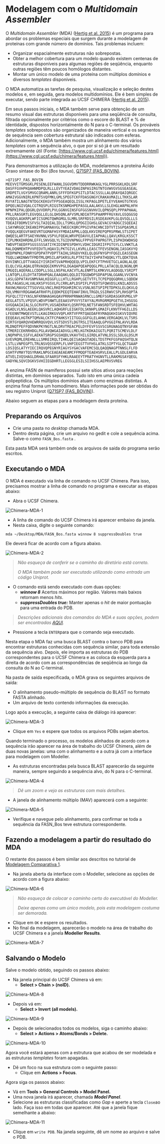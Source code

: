 # Modelagem com o *Multidomain Assembler*

O *Multidomain Assembler* (MDA) ([Hertig et al. 2015](https://www.ncbi.nlm.nih.gov/pmc/articles/PMC4423039/)) é um programa para abordar os problemas especiais que surgem durante a modelagem de proteínas com grande número de domínios. Tais problemas incluem:

 - Organizar espacialmente estruturas não sobrepostas.
 - Obter a melhor cobertura para um modelo quando existem centenas de estruturas disponíveis para algumas regiões de seqüência, enquanto outras regiões têm poucos homólogos distantes.
 - Montar um único modelo de uma proteína com múltiplos domínios e diversos *templates* disponíveis.

O MDA automatiza as tarefas de pesquisa, visualização e seleção destes modelos e, em seguida, gera modelos multidomínios. Ele é bem simples de executar, sendo parte integrada ao UCSF CHIMERA ([Hertig et al. 2015](https://www.ncbi.nlm.nih.gov/pmc/articles/PMC4423039/)).

Em seus passos iniciais, o MDA também serve para obtenção de um resumo visual das estruturas disponíveis para uma seqüência de consulta, filtrada opcionalmente por critérios como o escore do BLAST e % de identidade, dispostos horizontalmente do N para o C-terminal. Os prováveis *templates* sobrepostos são organizados de maneira vertical e os segmentos de sequência sem cobertura estrutural são indicados com esferas. Adicionalmente, o MDA também mostra um  alinhamento dos vários *templates* com a sequência alvo, o que por si só já é um resultado extremamente útil (Fonte: [https://www.cgl.ucsf.edu/chimera/features.html](https://www.cgl.ucsf.edu/chimera/features.html)).

Para demonstrarmos a utilização do MDA, modelaremos a proteína Ácido Graxo sintase do Boi (*Bos taurus*), [Q71SP7 (FAS_BOVIN)](https://www.uniprot.org/uniprot/Q71SP7).

```
>Q71SP7_FAS_BOVIN
MEEVVITGMSGKLPESENLEEFWANLIGGVDMVTDDDRRWKAGLYGLPRRSGKLKDLSRF
DASFFGVHPKQAHNMDPQLRLLLEVTYEAIVDAGINPASIRGTNTGVWVGVSGSEASEAL
SRDPETLVGYSMVGCQRAMLANRLSFFFDFKGPSITLDTACSSSLLALQRAYQAIQRGEC
AMAIVGGVNIRLKPNTSVQFMKLGMLSPEGTCKFFDASGNGYCRAKAVMAILLTKKSLAR
RVYATILNAGTNTDGCKEKGVTFPSGEAQEQLISSLYKPAGLDPETLEYVEAHGTGTKVG
DPQELNGIVQALCGTRQSPLRIGSTKSNMGHPEPASGLAALAKVLLSLEHGLWAPNLHFH
NPNPKIPALQDGRLQVVDRPLPVLGGNVGINSFGFGGSNVHVILQPNSQPLPPPAPHAAL
PRLLRASGRTLEGVQGLLELGLQHSQNLAFVSMLNDIATPSPAAMPFRGYAVLGSQGGSQ
KVQQVLAGKRPLWFICSGMGTQWRGMGLSLMRLSRFRDSILRSDEAVKPLGLQVSQLLLS
TDEAIFDDMVISFVSLTAIQIALIDLLTSMGLQPDGIIGHSLGEVACGYADGCISQEEAI
LSAYWRGQCIKEANIPPGAMAAVGLTWEECKQRCPPGIVPACHNCIDTVTISGPQASMLE
FVQQLKQEGVFAKEVRTGGMAFHSYFMDAIAPMLLQQLKKVIREPQPRSPRWLSTSIPET
QWQESLARTFSAEYNVNNLVSPVLFQEALWRVPEDAVVLEIAPHALLQAVLKRGLKSSCT
IIPLMKKDHRDNLEFFLSNVGQLYLTGIDVNPNGLFPPVEFPAPRGTPLISPHIKWDHSQ
TWDVPTAEDFPSGSSSSSATIYKIDINPESPDHYLVDHCIDGRIIFPGTGYLCLVWKTLA
RALDQNMEHTPVVFEDVTLHQAVILPKTGIVLLKVRLLEASCTFEVSENGNLIASGKVYQ
WEDPNPKLFDNRYGPDPATPVDPTTAIHLSRGDVYKELQLQGFNYGPYFQGILEASSEGN
TGQLLWKDNWVTFMDTMLQMSILAPSKRSLRLPTRITAIYIHPATHQQKLYTLQDKTQVA
DVVINRCLDTTVAGGIYISRIHTSVAPRHQQEQLVPILEKFCFTPHVETGCLAGNLALQE
ELQLCVGLAQALQTRVAQQGIKMVVPGLDGAQAPQEAPQQGLPRLLATACQLQLNGNLQM
EMGQILAQERALLCDDPLLSGLLNSPALKACVTLALENMTSLKMKVVLAGDGQLYSRIPT
LLNTQPLLELDYTATDRHPQALEAAQAKLQQLDITQGQWDPSDPAPSNLGGANLVVCNYA
LASLGDPATAVGNMVAALKEGGFLLLHTLLRGHPLGETVTFLTCPEPQQGQRHLLSQDEW
ERLFAGASLHLVALKKSFYGSVLFLCRRLAPLDSPIFLPVEDTSFQWVDSLKNILADSSS
RAVWLMAVGCTTSGVVGLVNCLRKEPDGHRIRCVLVSNLNSTSPIPETDPKSLELQKVLQ
SDLVMNVYRDGAWGAFRHFPLEQDKPEEQTEHAFINVLTRGDLSSIRWVCSPLRHSQPTA
PGFQLCTIYYASLNFKRNHAGHGQAVPRRHPRNWASRNCLLGMEFSGRDASGKRVMGLVP
AEGLATSTLVPQSFLWDVPSNWTLEEAASVPVVYSTAYYALMVRGRMQPGETVLIHSGSG
GVGQAAIAIALSLGCRVFPLVGSAEKRAYLQSRFPQLNETSFANSRDTSFEQHVLWHTAG
KGADLVLNSLAEEKLQASVRCLAQHGRFLEIGKFDLSKNHPLGMAIFLKNVTFHGILLDS
LFEENNTMWQEVSTLLKAGIRKGVVQPLKRTVFPRTQAEDAFRYMAQGKHIGKVVIQVRE
EEQEAVLHGTKPTQMVALCKTFCPAHKSYIITGGLGGFGLELAHWLVERGAQKLVLTSRS
GIRTGYQARQVHEWRRQGVQVLVSTSDVSTLDGTRSLITEAAQLGPVGGIFNLAVVLRDA
MLDNQTPEFFQDVNKPKYNGTLNLDRVTREACPELDYFEVFSSVSCGRGNAGQTNYGFAN
STMERICEKRRHDGLPGLAVQWGAIADVGLLMELKGTKDKAIGGTLPQRITSCMEVLDLF
LNQPHPVLSSFVLAEKATSRGPSGSHQDLVKAVTHILGIRDLATVNLDSSLSDLGLDSLM
GVEVRQMLEREHNLLLSMREIRQLTIHKLQEISAQAGTADELTDSTPKFGSPAQSHTQLN
LSTLLVNPEGPTLTRLNSVQSSERPLFLVHPIEGSTTVFHSLATKLSIPTYGLQCTGAAP
LDSIQSLATYYIECIRQVQPEGNYRIAGYSYGACVAFEMCSQLQAQQNAGPTNNSLFLFD
GSHTFVMAYTQSYRAKLNPGCEAEAEAEAMCFFMQQFTEAEHSRVLEALLPLGDLEARVA
ATVELIVQSHAGLDRHALSFAARSFYHKLRAAEEYTPRATYHGNVTLLRAKMGSAYQEGL
GADYNLSQVCDGKVSVHIIEGDHRTLLEGSGLESILSIIHSSLAEPRVSVREG
```
A enzima FASN de mamíferos possui sete sítios ativos para reações distintas, em domínios separados. Tudo isto em uma única cadeia polipeptídica. Os múltiplos domínios atuam como enzimas distintas. A enzima final forma um homodímero. Mais informações pode ser obtidas do seu registro Uniprot ([Q71SP7 (FAS_BOVIN)](https://www.uniprot.org/uniprot/Q71SP7)).

Abaixo seguem as etapas para a modelagem desta proteína.

## Preparando os Arquivos

- Crie uma pasta no *desktop* chamada MDA.
- Dentro desta página, crie um arquivo no gedit e cole a sequência acima. Salve-o como ```FASN_Bos.fasta``` .

Esta pasta MDA será também onde os arquivos de saída do programa serão escritos.

## Executando o MDA

O MDA é executado via linha de comando no UCSF Chimera. Para isso, precisamos mostrar a linha de comando no programa e executar as etapas abaixo:

- Abra o UCSF Chimera.

![Chimera-MDA-1](st7.fig1.png)

- A linha de comando do UCSF Chimera irá aparecer embaixo da janela.
- Nesta caixa, digite o seguinte comando:

```
mda ~/Desktop/MDA/FASN_Bos.fasta winnow 8 suppressDoubles true
```
Ele deverá ficar de acordo com a figura abaixo.

![Chimera-MDA-2](st7.fig2.png)

> *Não esqueça de conferir se o caminho do diretório está correto.*
> 
> *O MDA também pode ser executado utilizando como entrada um código Uniprot.*

- O comando está sendo executado com duas opções:
	- ***winnow 8*** Acertos máximos por região. Valores mais baixos retornam menos *hits*.
	- ***suppressDoubles true:*** Manter apenas o *hit* de maior pontuação para uma entrada do PDB.

>*Descrições adicionais dos comandos do MDA e suas opções, podem ser encontradas [AQUI](https://www.cgl.ucsf.edu/chimera/docs/UsersGuide/midas/mda.html).*

- Pressione a tecla ```ENTER```para que o comando seja executado.

Nesta etapa o MDA faz uma busca BLAST contra o banco PDB para encontrar estruturas conhecidas com sequência similar, para toda extensão da sequência alvo. Depois, ele importa as estruturas do PDB correspondentes para o UCSF Chimera e as coloca da esquerda para a direita de acordo com as correspondências de seqüência ao longo da consulta do N ao C-terminal.

Na pasta de saída especificada, o MDA grava os seguintes arquivos de saída:

- O alinhamento pseudo-múltiplo de sequência do BLAST no formato FASTA alinhado.
- Um arquivo de texto contendo informações da execução.

Logo após a execução, a seguinte caixa de diálogo irá aparecer:

![Chimera-MDA-3](st7.fig3.png)

- Clique em ```Yes``` e espere que todos os arquivos PDBs sejam abertos.

Quando terminado o processo, os modelos alinhados de acordo com a sequência irão aparecer na área de trabalho do UCSF Chimera, além de duas novas janelas: uma com o alinhamento e a outra já com a interface para modelagem com Modeller.

- As estruturas encontradas pela busca BLAST aparecerão da seguinte maneira, sempre seguindo a sequência alvo, do N para o C-terminal.

![Chimera-MDA-4](st7.fig4.png)

>*Dê um zoom e veja as estruturas com mais detalhes.*

- A janela de alinhamento múltiplo (MAV) aparecerá com a seguinte:

![Chimera-MDA-5](st7.fig5.png)

- Verifique e navegue pelo alinhamento, para confirmar se toda a sequência da FASN_Bos teve estrutura correspondente.

## Fazendo a modelagem a partir do resultado do MDA

O restante dos passos é bem similar aos descritos no tutorial de [Modelagem Comparativa 1](https://sites.google.com/imd.ufrn.br/biomemodel/tutoriais-de-modelagem/modelagem-comparativa-1).

- Na janela aberta da interface com o Modeller, selecione as opções de acordo com a figura abaixo:

![Chimera-MDA-6](st7.fig6.png)

>*Não esqueça de colocar o caminho certo do executável do Modeller.* 
>
>*Deixe apenas como um único modelo, pois esta modelagem costuma ser demorada.*

- Clique em ```OK``` e espere os resultados.
- No final da modelagem, aparecerão o modelo na área de trabalho do UCSF Chimera e a janela **Modeller Results**.

![Chimera-MDA-7](st7.fig7.png)

## Salvando o Modelo

Salve o modelo obtido, seguindo os passos abaixo:

- Na janela principal do UCSF Chimera vá em:
	- **Select > Chain > (noID).**

![Chimera-MDA-8](st7.fig8.png)

- Depois vá em:
	- **Select > Invert (all models).** 

![Chimera-MDA-9](st7.fig9.png)

- Depois de selecionados todos os modelos, siga o caminho abaixo:
	- **Select > Actions > Atoms/Bonds > Delete.**

![Chimera-MDA-10](st7.fig10.png)

Agora você estará apenas com a estrutura que acabou de ser modelada e as estruturas *templates* foram apagadas.

- Dê um foco na sua estrutura com o seguinte passo:
	- Clique em **Actions > Focus**. 

Agora siga os passos abaixo:

- Vá em **Tools > General Controls > Model Panel.**
- Uma nova janela irá aparecer, chamada ***Model Panel***.
- Selecione as estruturas classificadas como *Gap* e aperte a tecla ```Close```ao lado. Faça isso em todas que aparecer. Até que a janela fique semelhante a abaixo:

![Chimera-MDA-11](st7.fig11.png)

- Clique em ```write PDB```. Na janela seguinte, dê um nome ao arquivo e salve o PDB.













